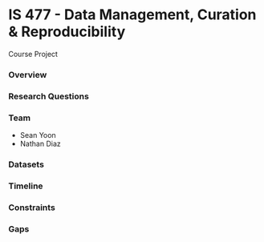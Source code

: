 # IS 477 - Data Management, Curation & Reproducibility
Course Project

### Overview

### Research Questions

### Team
  * Sean Yoon
  * Nathan Diaz

### Datasets

### Timeline

### Constraints

### Gaps
